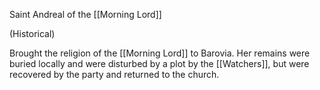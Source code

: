 Saint Andreal of the [[Morning Lord]]

(Historical)

Brought the religion of the [[Morning Lord]] to Barovia. Her remains were buried locally and were disturbed by a plot by the [[Watchers]], but were recovered by the party and returned to the church.